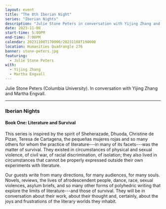 ```yaml
---
layout: event
title: "The 8th Iberian Night"
series: "Iberian Nights"
description: "Julie Stone Peters in conversation with Yijing Zhang and Martha Engvall"
date: 2023-11-08
start-time: 5:00PM
end-time: 7:00PM
calendar: 20231108T170000/20231108T190000
location: Humanities Quadrangle 276
banner: stone-peters.jpg
featuring:
  - Julie Stone Peters
with:
  - Yijing Zhang
  - Martha Engvall
---
```


Julie Stone Peters (Columbia University). In conversation with Yijing Zhang and Martha Engvall.

---

### Iberian Nights

#### Book One: Literature and Survival

This series is inspired by the spirit of Sheherazade, Dhuoda, Christine de Pizan, Teresa de Cartagena, the pequeñas mujeres rojas and so many others for whom the practice of literature---in many of its facets---was the matter of survival. They existed in circumstances of physical and sexual violence, of civil war, of racial discrimination, of isolation; they also lived in circumstances that cannot be properly expressed outside their own experiments with literature.

Our guests write from many directions, for many audiences, for many souls. Novels, reviews, the lives of afrodescendent people, dance, race, sexual violences, asylum briefs, and so many other forms of polyhedric writing that explore the limits of literature---and those of survival. They will be in conversation about their work, about their thought and, certainly, about the joys and frustrations of the literary worlds they inhabit.
